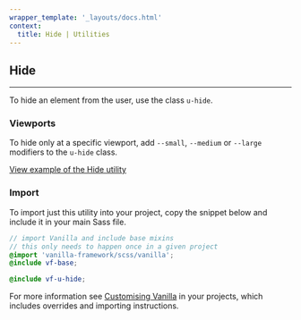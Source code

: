 ```yaml
---
wrapper_template: '_layouts/docs.html'
context:
  title: Hide | Utilities
---
```


## Hide

<hr>

To hide an element from the user, use the class `u-hide`.

### Viewports

To hide only at a specific viewport, add `--small`, `--medium` or `--large` modifiers to the `u-hide` class.

<div class="embedded-example"><a href="/docs/examples/utilities/hide/" class="js-example">
View example of the Hide utility
</a></div>

### Import

To import just this utility into your project, copy the snippet below and include it in your main Sass file.

```scss
// import Vanilla and include base mixins
// this only needs to happen once in a given project
@import 'vanilla-framework/scss/vanilla';
@include vf-base;

@include vf-u-hide;
```

For more information see [Customising Vanilla](/docs/customising-vanilla/) in your projects, which includes overrides and importing instructions.
